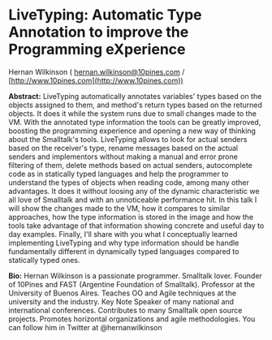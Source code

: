 # LiveTyping: Automatic Type Annotation to improve the Programming eXperience

Hernan Wilkinson ( hernan.wilkinson@10pines.com / [http://www.10pines.com](http://www.10pines.com))

**Abstract:**
LiveTyping automatically annotates variables' types based on the objects assigned to them, and method's return types based on the returned objects. It does it while the system runs due to small changes made to the VM. With the annotated type information the tools can be greatly improved, boosting the programming experience and opening a new way of thinking about the Smalltalk's tools.
LiveTyping allows to look for actual senders based on the receiver's type, rename messages based on the actual senders and implementors without making a manual and error prone filtering of them, delete methods based on actual senders, autocomplete code as in statically typed languages and help the programmer to understand the types of objects when reading code, among many other advantages. It does it without loosing any of the dynamic characteristic we all love of Smalltalk and with an unnoticeable performance hit.
In this talk I will show the changes made to the VM, how it compares to similar approaches, how the type information is stored in the image and how the tools take advantage of that information showing concrete and useful day to day examples.
Finally, I'll share with you what I conceptually learned implementing LiveTyping and why type information should be handle fundamentally different in dynamically typed languages compared to statically typed ones.

**Bio:**
Hernan Wilkinson is a passionate programmer. Smalltalk lover. Founder of 10Pines and FAST (Argentine Foundation of Smalltalk). Professor at the University of Buenos Aires. Teaches OO and Agile techniques at the university and the industry. Key Note Speaker of many national and international conferences. Contributes to many Smalltalk open source projects. Promotes horizontal organizations and agile methodologies. You can follow him in Twitter at @hernanwilkinson
